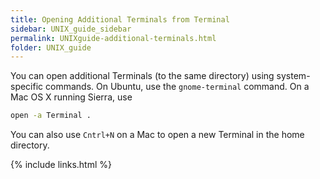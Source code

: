 ```yaml
---
title: Opening Additional Terminals from Terminal
sidebar: UNIX_guide_sidebar
permalink: UNIXguide-additional-terminals.html
folder: UNIX_guide
---
```


<link rel="stylesheet" href="css/theme-blue.css">

You can open additional Terminals (to the same directory) using system-specific
commands.
On Ubuntu, use the `gnome-terminal` command.
On a Mac OS X running Sierra, use
```bash
open -a Terminal .
```
You can also use `Cntrl+N` on a Mac to open a new Terminal in the home
directory.

{% include links.html %}
